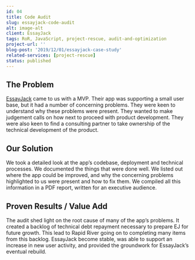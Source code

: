 ```yaml
---
id: 04
title: Code Audit
slug: essayjack-code-audit
alt: image-alt
client: EssayJack
tags: RoR, JavaScript, project-rescue, audit-and-optimization
project-url: ''
blog-post: '2019/12/01/essayjack-case-study'
related-services: [project-rescue]
status: published
---
```


<div class="problem">
<h2 class="subheading">The Problem</h2>
<p>
<a class="link-pink" href="https://www.essayjack.com/" target="_blank">EssayJack</a> came to us with a MVP. Their app was supporting a small user base, but it had a number of concerning problems. They were keen to understand why these problems were present. They wanted to make judgement calls on how next to proceed with product development. They were also keen to find a consulting partner to take ownership of the technical development of the product.
</p>
</div>

<div class="solution">
<h2 class="subheading">Our Solution</h2>
<p>
We took a detailed look at the app’s codebase, deployment and technical processes. We documented the things that were done well. We listed out where the app could be improved, and why the concerning problems highlighted to us were present and how to fix them. We compiled all this information in a PDF report, written for an executive audience.
</p>
</div>

<div class="value">
<h2 class="subheading">Proven Results / Value Add</h2>
<p>
The audit shed light on the root cause of many of the app’s problems. It created a backlog of technical debt repayment necessary to prepare EJ for future growth. This lead to Rapid River going on to completing many items from this backlog. EssayJack become stable, was able to support an increase in new user activity, and provided the groundwork for EssayJack’s eventual rebuild.
</p>
</div>

